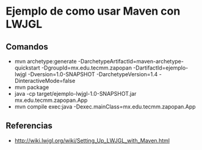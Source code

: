 # Ejemplo de como usar Maven con LWJGL

## Comandos

* mvn archetype:generate -DarchetypeArtifactId=maven-archetype-quickstart -DgroupId=mx.edu.tecmm.zapopan -DartifactId=ejemplo-lwjgl -Dversion=1.0-SNAPSHOT -DarchetypeVersion=1.4 -DinteractiveMode=false
* mvn package
* java -cp target/ejemplo-lwjgl-1.0-SNAPSHOT.jar mx.edu.tecmm.zapopan.App
* mvn compile exec:java -Dexec.mainClass=mx.edu.tecmm.zapopan.App


## Referencias

* http://wiki.lwjgl.org/wiki/Setting_Up_LWJGL_with_Maven.html
